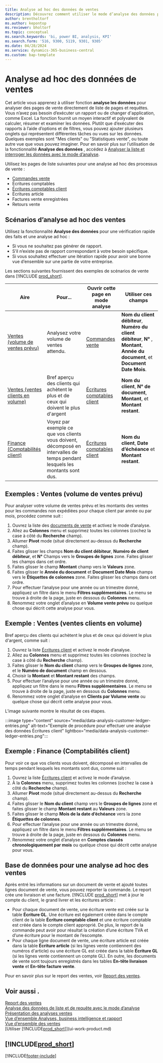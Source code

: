 ```yaml
---
title: Analyse ad hoc des données de ventes
description: Découvrez comment utiliser le mode d’analyse des données pour analyser les données ventes.
author: brentholtorf
ms.author: kepontop
ms.reviewer: bholtorf
ms.topic: conceptual
ms.search.keywords: 'bi, power BI, analysis, KPI'
ms.search.form: '516, 9300, 5119, 9301, 9305'
ms.date: 04/28/2024
ms.service: dynamics-365-business-central
ms.custom: bap-template
---
```


# <a name="ad-hoc-analysis-of-sales-data"></a>Analyse ad hoc des données de ventes

Cet article vous apprenez à utiliser fonction **analyse les données** pour analyser des pages de vente directement de liste de pages et requêtes. Vous n’avez pas besoin d’exécuter un rapport ou de changer d'application, comme Excel. La fonction fournit un moyen interactif et polyvalent de calculer, résumer et examiner les données. Plutôt que d’exécuter des rapports à l’aide d’options et de filtres, vous pouvez ajouter plusieurs onglets qui représentent différentes tâches ou vues sur les données. Quelques exemples sont "Mes clients" ou "Statistiques vente", ou toute autre vue que vous pouvez imaginer. Pour en savoir plus sur l’utilisation de la fonctionnalité **Analyse des données** , accédez à [Analyser la liste et interroger les données avec le mode d’analyse](analysis-mode.md).

Utilisez les pages de liste suivantes pour une analyse ad hoc des processus de vente :

- [Commandes vente](https://businesscentral.dynamics.com/?page=9305)
- Écritures comptables
- [Écritures comptables client](https://businesscentral.dynamics.com/?page=25)
- Écritures article
- Factures vente enregistrées
- Retours vente

## <a name="sales-ad-hoc-analysis-scenarios"></a>Scénarios d’analyse ad hoc des ventes

Utilisez la fonctionnalité **Analyse des données** pour une vérification rapide des faits et une analyse ad hoc :

- Si vous ne souhaitez pas générer de rapport.
- S’il n’existe pas de rapport correspondant à votre besoin spécifique.
- Si vous souhaitez effectuer une itération rapide pour avoir une bonne vue d’ensemble sur une partie de votre entreprise.

Les sections suivantes fournissent des exemples de scénarios de vente dans [!INCLUDE [prod_short](includes/prod_short.md)].

| Aire | Pour... | Ouvrir cette page en mode analyse | Utiliser ces champs |
| ---- | ----- | ------------------------------- |------------------- |
| [Ventes (volume de ventes prévu)](#example-sales-expected-sales-volume) | Analysez votre volume de ventes attendu. | [Commandes vente](https://businesscentral.dynamics.com/?page=9305) | **Nom du client débiteur**, **Numéro du client débiteur**, **N°** , **Montant**, **Année du document**, et **Document Date Mois**. |
| [Ventes (ventes clients en volume)](#example-sales-customer-sales-by-volume) | Bref aperçu des clients qui achètent le plus et de ceux qui doivent le plus d'argent | [Écritures comptables client](https://businesscentral.dynamics.com/?page=25) | **Nom du client**, **N° de document**, **Montant**, et **Montant restant**. |
| [Finance (Comptabilités client)](#example-finance-accounts-receivables) | Voyez par exemple ce que vos clients vous doivent, décomposé en intervalles de temps pendant lesquels les montants sont dus. | [Écritures comptables client](https://businesscentral.dynamics.com/?page=25) | **Nom du client**, **Date d’échéance** et **Montant restant**. |

## <a name="example-sales-expected-sales-volume"></a>Exemples : Ventes (volume de ventes prévu)

Pour analyser votre volume de ventes prévu et les montants des ventes pour les commandes non expédiées pour chaque client par année ou par mois, procédez comme suit :

1. Ouvrez la liste des [documents de vente](https://businesscentral.dynamics.com/?page=9305) et activez le mode d’analyse.
1. Allez au **Colonnes** menu et supprimez toutes les colonnes (cochez la case à côté du **Recherche** champ).
1. Allumer **Pivot** mode (situé directement au-dessus du **Recherche** champ).
1. Faites glisser les champs **Nom du client débiteur**, **Numéro de client débiteur**, et **N°** Champs vers le **Groupes de lignes** zone. Faites glisser les champs dans cet ordre.
1. Faites glisser le champ **Montant** champ vers le **Valeurs** zone.
1. Faites glisser le **Année du document** et **Document Date Mois** champs vers le **Étiquettes de colonnes** zone. Faites glisser les champs dans cet ordre.
1. Pour effectuer l’analyse pour une année ou un trimestre donné, appliquez un filtre dans le menu **Filtres supplémentaires**. Le menu se trouve à droite de la page, juste en dessous du **Colonnes** menu.
1. Renommez votre onglet d’analyse en **Volume vente prévu** ou quelque chose qui décrit cette analyse pour vous.

## <a name="example-sales-customer-sales-by-volume"></a>Exemple : Ventes (ventes clients en volume)

Bref aperçu des clients qui achètent le plus et de ceux qui doivent le plus d'argent, comme suit :

1. Ouvrez la liste [Écritures client](https://businesscentral.dynamics.com/?page=25) et activez le mode d’analyse.
1. Allez au **Colonnes** menu et supprimez toutes les colonnes (cochez la case à côté du **Recherche** champ).
1. Faites glisser le **Nom du client** champ vers le **Groupes de lignes** zone, et le **Numéro de document** champ en dessous.
1. Choisir la **Montant** et **Montant restant** des champs.
1. Pour effectuer l’analyse pour une année ou un trimestre donné, appliquez un filtre dans le menu **Filtres supplémentaires**. Le menu se trouve à droite de la page, juste en dessous du **Colonnes** menu.
1. Renommez votre onglet d’analyse en **Clients par Volume vente** ou quelque chose qui décrit cette analyse pour vous.

L’image suivante montre le résultat de ces étapes.

:::image type="content" source="media/data-analysis-customer-ledger-entries.png" alt-text="Exemple de procédure pour effectuer une analyse des données Écritures client" lightbox="media/data-analysis-customer-ledger-entries.png":::

## <a name="example-finance-accounts-receivables"></a>Exemple : Finance (Comptabilités client)

Pour voir ce que vos clients vous doivent, décomposé en intervalles de temps pendant lesquels les montants sont dus, comme suit :

1. Ouvrez la liste [Écritures client](https://businesscentral.dynamics.com/?page=25) et activez le mode d’analyse.
1. À la **Colonnes** menu, supprimez toutes les colonnes (cochez la case à côté du **Recherche** champ).
1. Allumer **Pivot** mode (situé directement au-dessus du **Recherche** champ).
1. Faites glisser le **Nom du client** champ vers le **Groupes de lignes** zone et faites glisser le champ **Montant restant** au **Valeurs** zone.
1. Faites glisser le champ **Mois de la date d’échéance** vers la zone **Étiquettes de colonnes**.
1. Pour effectuer l’analyse pour une année ou un trimestre donné, appliquez un filtre dans le menu **Filtres supplémentaires**. Le menu se trouve à droite de la page, juste en dessous du **Colonnes** menu.
1. Renommez votre onglet d’analyse en **Comptes classés chronologiquement par mois** ou quelque chose qui décrit cette analyse pour vous.

## <a name="data-foundation-for-ad-hoc-analysis-on-sales"></a>Base de données pour une analyse ad hoc des ventes

Après entré les informations sur un document de vente et ajouté toutes lignes document de vente, vous pouvez reporter la commande. Le report crée une livraison et une facture. [!INCLUDE [prod_short](includes/prod_short.md)] met à jour le compte du client, le grand livrer et les écritures article :

- Pour chaque document de vente, une écriture vente est créée sur la table **Écriture GL**. Une écriture est également créée dans le compte client de la table **Écriture comptable client** et une écriture comptable est créée dans le compte client approprié. De plus, le report de la commande peut avoir pour résultat la création d’une écriture TVA et d’une écriture pour le montant de l’escompte.
- Pour chaque ligne document de vente, une écriture article est créée dans la table **Écriture article** (si les lignes vente contiennent des numéros d'article) ou une écriture GL est créée dans la table **Écriture GL** (si les lignes vente contiennent un compte GL). En outre, les documents de vente sont toujours enregistrés dans les tables **En-tête livraison vente** et **En-tête facture vente**.

Pour en savoir plus sur le report des ventes, voir [Report des ventes](ui-post-sales.md).

## <a name="see-also"></a>Voir aussi .

[Report des ventes](ui-post-sales.md)  
[Analyse des données de liste et de requête avec le mode d’analyse](analysis-mode.md)  
[Présentation des analyses ventes](sales-analytics-overview.md)  
[Vue d’ensemble Analyses, business intelligence et rapport](reports-bi-reporting.md)  
[Vue d’ensemble des ventes](sales-manage-sales.md)  
[Utiliser [!INCLUDE[prod_short](includes/prod_short.md)]](ui-work-product.md)  

## [!INCLUDE[prod_short](includes/free_trial_md.md)]  

[!INCLUDE[footer-include](includes/footer-banner.md)]
